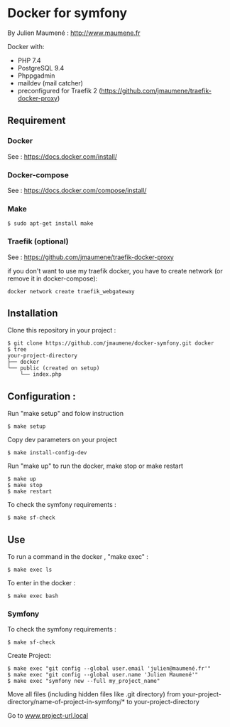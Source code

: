 # Docker for symfony

By Julien Maumené :  http://www.maumene.fr

Docker with:
 - PHP 7.4
 - PostgreSQL 9.4
 - Phppgadmin
 - maildev (mail catcher)
 - preconfigured for Traefik 2 (https://github.com/jmaumene/traefik-docker-proxy)
 
## Requirement

### Docker
See : https://docs.docker.com/install/

### Docker-compose
See : https://docs.docker.com/compose/install/

### Make
```shell script
$ sudo apt-get install make
```
### Traefik (optional)
See : https://github.com/jmaumene/traefik-docker-proxy

if you don't want to use my traefik docker, you have to create network (or remove it in docker-compose):
```shell script
docker network create traefik_webgateway
```

## Installation

Clone this repository in your project :
```shell script
$ git clone https://github.com/jmaumene/docker-symfony.git docker
$ tree
your-project-directory
├── docker
└── public (created on setup)
    └── index.php

```

## Configuration : 

Run "make setup" and folow instruction
```shell script
$ make setup
```

Copy dev parameters on your project
```shell script
$ make install-config-dev
```

Run "make up" to run the docker, make stop or make restart
```shell script
$ make up
$ make stop
$ make restart
```

To check the symfony requirements :
```shell script
$ make sf-check
```

## Use

To run a command in the docker , "make exec" :
```shell script
$ make exec ls
```

To enter in the docker :
```shell script
$ make exec bash
```

### Symfony

To check the symfony requirements :
```shell script
$ make sf-check
```

Create Project:
```shell script
$ make exec "git config --global user.email 'julien@maumené.fr'"
$ make exec "git config --global user.name 'Julien Maumené'"
$ make exec "symfony new --full my_project_name"
```

Move all files (including hidden files like .git directory) from your-project-directory/name-of-project-in-symfony/* to your-project-directory

Go to www.project-url.local
